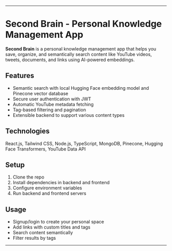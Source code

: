 

***

# Second Brain - Personal Knowledge Management App

**Second Brain** is a personal knowledge management app that helps you save, organize, and semantically search content like YouTube videos, tweets, documents, and links using AI-powered embeddings.

## Features

- Semantic search with local Hugging Face embedding model and Pinecone vector database
- Secure user authentication with JWT
- Automatic YouTube metadata fetching
- Tag-based filtering and pagination
- Extensible backend to support various content types

## Technologies

React.js, Tailwind CSS, Node.js, TypeScript, MongoDB, Pinecone, Hugging Face Transformers, YouTube Data API

## Setup

1. Clone the repo  
2. Install dependencies in backend and frontend  
3. Configure environment variables  
4. Run backend and frontend servers

## Usage

- Signup/login to create your personal space  
- Add links with custom titles and tags  
- Search content semantically  
- Filter results by tags  

***
